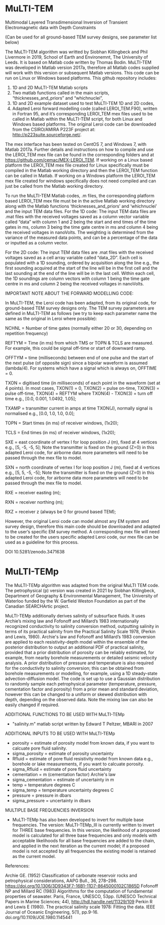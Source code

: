 # MuLTI-TEM

Multimodal Layered Transdimensional Inversion of Transient Electromagnetic data with Depth Constraints

(Can be used for all ground-based TEM survey designs, see parameter list below)

The MuLTI-TEM algorithm was writted by Siobhan Killingbeck and Phil Livermore in 2019, School of Earth and Environemnt, The University of Leeds. It is based on Matlab code written by Thomas Bodin. MuLTI-TEM was developed in Matlab version 2017a, therefore all Matlab codes supplied will work with this version or subsequent Matlab versions. This code can be run on Linux or Windows based platforms. This github repository includes: 

1. 1D and 2D MuLTI-TEM Matlab scripts 
2. Two matlab functions called in the main scripts, “thicknesses_and_priors” and “whichnuclei”,
3. 1D and 2D example dataset used to test MuLTI-TEM 1D and 2D codes,
4. Adapted Leroi forward modelling code (called LEROI_TEM.F90), written in Fortran 95, and it’s corresponding LEROI_TEM mex files used to be called in Matlab within the MuLTI-TEM script, for both Linux and Windows based platforms. The original Leroi code can be downloaded from the CSIRO/AMIRA P223F project at: http://p223suite.sourceforge.net/.

The mex interface has been tested on CentOS 7, and Windows 7, with Matlab 2017a. Further details and instructions on how to compile and use the LEROI_TEM mex file can be found in the corresponding folders and at https://github.com/cemac/MEX-LEROI_TEM. If working on a Linux based platform the LEROI_TEM mex file created for Linux specifically must be compiled in the Matlab working directory and then the LEROI_TEM function can be called in Matlab. If working on a Windows platform the LEROI_TEM mex file created for windows specifically does not need compiled and can just be called from the Matlab working directory. 

To run the MuLTI-TEM Matlab codes, .m files, the corresponding platform based LEROI_TEM mex file must be in the active Matlab working directory along with the Matlab functions ‘thicknesses_and_priors’ and ‘whichnuclei’ and the input TEM data files.
For the 1D code: The input TEM data files are .mat files with the received voltages saved as a column vector variable called “data” with column 1 and 2 being the start and end times of the time gates in ms, column 3 being the time gate centre in ms and column 4 being the received voltages in nanoVolts. The weighting is determined from the variance of the measured data points, and can be a percentage of the data or inputted as a column vector.

For the 2D code: The input TEM data files are .mat files with the received voltages saved as a cell array variable called “data_2D”. Each cell is populated with a 1D sounding, ordered by acquisition along the line e.g., the first sounding acquired at the start of the line will be in the first cell and the last sounding at the end of the line will be in the last cell. Within each cell, the 1D soundings are column vectors with column 1 being the time gate centre in ms and column 2 being the received voltages in nanoVolts.

IMPORTANT NOTE ABOUT THE FORWARD MODELLING CODE: 

In MuLTI-TEM, the Leroi code has been adapted, from its original code, for ground-based TEM survey designs only.  The TEM survey parameters are defined in MuLTI-TEM as follows (we try to keep each parameter name the same as the original in Leroi where possible):

NCHNL = Number of time gates (normally either 20 or 30, depending on repetition frequency)

REFTYM = Time (in ms) from which TMS or TOPN & TCLS are measured. For example, this could be signal off-time or start of downward ramp.

OFFTYM = time (milliseconds) between end of one pulse and the start of the next pulse (of opposite sign) since a bipolar waveform is assumed (lambda/4). For systems which have a signal which is always on, OFFTIME = 0.

TXON   = digitised time (in milliseconds) of each point in the waveform (set at 4 points). In most cases, TXON(1) = 0, TXON(2) = pulse on-time, TXON(3) = pulse off-time, TXON(4) = REFTYM where TXON(4) - TXON(3) = turn off time e.g., [0.0, 0.001, 1.0492, 1.05];

TXAMP  = transmitter current in amps at time TXON(J), normally signal is normalised e.g., [0.0, 1.0, 1.0, 0.0];

TOPN   = Start times (in ms) of receiver windows, (1x20);

TCLS   = End times (in ms) of receiver windows, (1x20);

SXE    = east coordinate of vertex I for loop position J (m), fixed at 4 vertices e.g., [5, -5, -5, 5]; Note the transmitter is fixed on the ground (Z=0) in this adapted Leroi code, for airborne data more parameters will need to be passed through the mex file to model.

SXN    = north coordinate of vertex I for loop position J (m), fixed at 4 vertices e.g., [5, 5, -5, -5]; Note the transmitter is fixed on the ground (Z=0) in this adapted Leroi code, for airborne data more parameters will need to be passed through the mex file to model.

RXE    = receiver easting (m);

RXN    = receiver northing (m);

RXZ    = receiver z (always be 0 for ground based TEM);

However, the original Leroi code can model almost any EM system and survey design, therefore this main code should be downloaded and adapted to the user’s specific EM survey method. A corresponding mex file will need to be created for the users specific adapted Leroi code, our mex file can be used as a guideline for this process. 

DOI 10.5281/zenodo.3471638

# MuLTI-TEMp

The MuLTI-TEMp algorithm was adapted from the original MuLTI TEM code. The petrophysical (p) version was created in 2021 by Siobhan Killingbeck, Department of Geography & Environmental Management, The University of Waterloo funded by the W. Garfield Weston Foundation as part of the Canadian SEARCHArtic project. 

MuLTI-TEMp additionally derives salinity of subsurface fluids. It uses Archie’s mixing law and Fofonoff and Millard’s 1983 internationally recognized conductivity to salinity  conversion method, outputting salinity in terms of its practical salinity from the Practical Salinity Scale 1978, (Perkin and Lewis, 1980). Archie's law and Fofonoff and Millard’s 1983 conversion are applied to each resistivity-depth model within the ensemble of the posterior distribution to output an additional PDF of practical salinity, provided that a prior distribution of porosity can be reliably estimated, for example, from nearby borehole measurements or detailed seismic velocity analysis. A prior distribution of pressure and temperature is also required for the conductivity to salinity conversion; this can be obtained from borehole measurements or modelling, for example, using a 1D steady-state advection-diffusion model. The code is set up to use a Gaussian distribution to randomly sample each petrophysical parameter (temperature, pressure, cementation factor and porosity) from a prior mean and standard deviation, however this can be changed to a uniform or skewed distribution with depth, depending on the observed data. Note the mixing law can also be easily changed if required. 

ADDITIONAL FUNCTIONS TO BE USED WITH MuLTI-TEMp

* "salinity.m" matlab script written by Edward T Peltzer, MBARI in 2007

ADDITIONAL INPUTS TO BE USED WITH MuLTI-TEMp

* porosity = estimate of porosity model from known data, if you want to calcuate pore fluid salinity.
* sigma_porosity = estimate of porosity uncertainty
* Rfluid = estimate of pore fluid resistivity model from known data e.g., borehole or lake measurements, if you want to calcuate porosity.
* sigma_Rfluid = estimate of pore fluid uncertainty
* cementation = m (cementation factor) Archie's law
* sigma_cementation = estimate of uncertainty in m
* temp = temperature degrees C
* sigma_temp = temperature uncertainty degrees C
* pressure = pressure in dbars
* sigma_pressure = uncertainty in dbars

MULTIPLE BASE FREQUENCIES INVERSION
* MuLTI-TEMp has also been developed to invert for multiple base frequencies. The version: MuLTI-TEMp_III is currently written to invert for THREE base frequencies. In this version, the likelihood of a proposed model is calculated for all three base frequencies and only models with acceptable likelihoods for all base frequencies are added to the chain, and applied in the next iteration as the current model; if a proposed model is not accepted by all frequencies the existing model is retained as the current model.

References: 

Archie GE. (1952) Classification of carbonate reservoir rocks and petrophysical considerations, AAPG Bull., 36, 278–298. https://doi.org/10.1306/3D9343F7-16B1-11D7-8645000102C1865D
Fofonoff NP and Millard RC (1983) Algorithms for the computation of fundamental properties of seawater. Paris, France, UNESCO, 53pp. (UNESCO Technical Papers in Marine Sciences; 44), http://hdl.handle.net/11329/109 
Perkin R and Lewis E (1980). The practical salinity scale 1978: Fitting the data. IEEE Journal of Oceanic Engineering, 5(1), pp.9-16. doi.org/10.1109/JOE.1980.1145441

